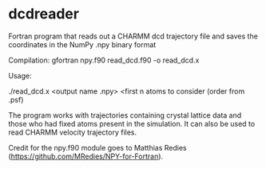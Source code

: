 # dcdreader
Fortran program that reads out a CHARMM dcd trajectory file and saves the coordinates in the NumPy .npy binary format

Compilation:
gfortran npy.f90 read_dcd.f90 -o read_dcd.x

Usage:

./read_dcd.x <path to dcd file> <output name .npy> <first n atoms to consider (order from .psf)
                                                          
The program works with trajectories containing crystal lattice data and those who had fixed atoms present in the simulation. It can also be used to read CHARMM velocity trajectory files.

Credit for the npy.f90 module goes to Matthias Redies (https://github.com/MRedies/NPY-for-Fortran).
